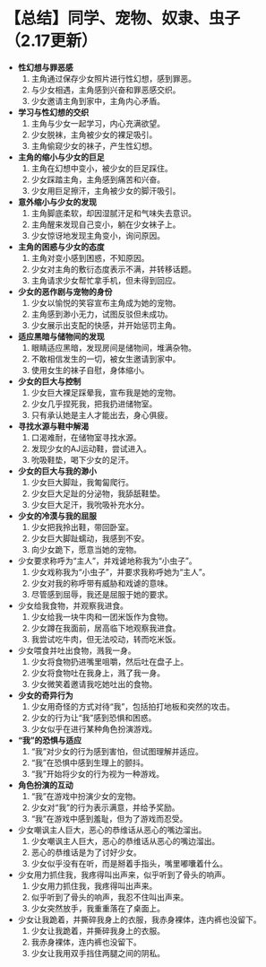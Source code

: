 # 【总结】同学、宠物、奴隶、虫子 （2.17更新）

-   **性幻想与罪恶感**
    1.  主角通过保存少女照片进行性幻想，感到罪恶。
    2.  与少女相遇，主角感到兴奋和罪恶感交织。
    3.  少女邀请主角到家中，主角内心矛盾。
-   **学习与性幻想的交织**
    1.  主角与少女一起学习，内心充满欲望。
    2.  少女脱袜，主角被少女的裸足吸引。
    3.  主角偷窥少女的袜子，产生性幻想。
-   **主角的缩小与少女的巨足**
    1.  主角在幻想中变小，被少女的巨足踩住。
    2.  少女踩踏主角，主角感到痛苦和兴奋。
    3.  少女用巨足擦汗，主角被少女的脚汗吸引。
-   **意外缩小与少女的发现**
    1.  主角脚底柔软，却因湿腻汗足和气味失去意识。
    2.  主角醒来发现自己变小，躺在少女袜子上。
    3.  少女惊讶地发现主角变小，询问原因。
-   **主角的困惑与少女的态度**
    1.  主角对变小感到困惑，不知原因。
    2.  少女对主角的敷衍态度表示不满，并转移话题。
    3.  主角请求少女帮忙拿手机，但未得到回应。
-   **少女的恶作剧与宠物的身份**
    1.  少女以愉悦的笑容宣布主角成为她的宠物。
    2.  主角感到渺小无力，试图反驳但未成功。
    3.  少女展示出支配的快感，并开始惩罚主角。
-   **适应黑暗与储物间的发现**
    1.  眼睛适应黑暗，发现房间是储物间，堆满杂物。
    2.  不敢相信发生的一切，被女生邀请到家中。
    3.  使用女生的袜子自慰，身体缩小。
-   **少女的巨大与控制**
    1.  少女巨大裸足踩晕我，宣布我是她的宠物。
    2.  少女几乎捏死我，把我扔进储物室。
    3.  只有承认她是主人才能出去，身心俱疲。
-   **寻找水源与鞋中解渴**
    1.  口渴难耐，在储物室寻找水源。
    2.  发现少女的AJ运动鞋，尝试进入。
    3.  吮吸鞋垫，喝下少女的足汗。
-   **少女的巨大与我的渺小**
    1.  少女巨大脚趾，我匍匐爬行。
    2.  少女巨大足趾的分泌物，我舔舐鞋垫。
    3.  少女巨大足汗，我吮吸补充水分。
-   **少女的冷漠与我的屈服**
    1.  少女把我拎出鞋，带回卧室。
    2.  少女巨大脚趾蠕动，我感到不安。
    3.  向少女跪下，愿意当她的宠物。
-   少女要求称呼为“主人”，并戏谑地称我为“小虫子”。
    1.  少女戏称我为“小虫子”，并要求我称呼她为“主人”。
    2.  少女对我的称呼带有威胁和戏谑的意味。
    3.  尽管感到屈辱，我还是屈服于她的要求。
-   少女给我食物，并观察我进食。
    1.  少女给我一块牛肉和一团米饭作为食物。
    2.  少女蹲在我面前，居高临下地观察我进食。
    3.  我尝试吃牛肉，但无法咬动，转而吃米饭。
-   少女喂食并吐出食物，溅我一身。
    1.  少女将食物扔进嘴里咀嚼，然后吐在盘子上。
    2.  少女将食物吐在我身上，溅了我一身。
    3.  少女微笑着邀请我吃她吐出的食物。
-   **少女的奇异行为**
    1.  少女用奇怪的方式对待“我”，包括拍打地板和突然的攻击。
    2.  少女的行为让“我”感到恐惧和困惑。
    3.  少女似乎在进行某种角色扮演游戏。
-   **“我”的恐惧与适应**
    1.  “我”对少女的行为感到害怕，但试图理解并适应。
    2.  “我”在恐惧中感到生理上的颤抖。
    3.  “我”开始将少女的行为视为一种游戏。
-   **角色扮演的互动**
    1.  “我”在游戏中扮演少女的宠物。
    2.  少女对“我”的行为表示满意，并给予奖励。
    3.  “我”在游戏中感到羞耻，但为了游戏而忍受。
-   少女嘲讽主人巨大，恶心的恭维话从恶心的嘴边溜出。
    1.  少女嘲讽主人巨大，恶心的恭维话从恶心的嘴边溜出。
    2.  恶心的恭维话是为了讨好少女。
    3.  少女似乎没有在听，而是掰着手指头，嘴里嘟囔着什么。
-   少女用力抓住我，我疼得叫出声来，似乎听到了骨头的响声。
    1.  少女用力抓住我，我疼得叫出声来。
    2.  似乎听到了骨头的响声，我忍不住叫出声来。
    3.  少女突然放手，我重重落在了桌面上。
-   少女让我跪着，并撕碎我身上的衣服，我赤身裸体，连内裤也没留下。
    1.  少女让我跪着，并撕碎我身上的衣服。
    2.  我赤身裸体，连内裤也没留下。
    3.  少女让我用双手挡住两腿之间的阴私。